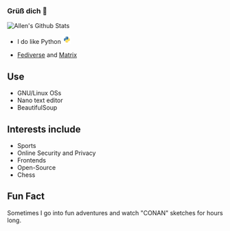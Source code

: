 ### Grüß dich 🍕


![Allen's Github Stats](https://github-readme-stats.vercel.app/api?username=allendema&show_icons=true&theme=dark)

- I do like Python 
[<code><img height="20" src="https://raw.githubusercontent.com/github/explore/80688e429a7d4ef2fca1e82350fe8e3517d3494d/topics/python/python.png" title="PYTHON"></code>](https://python.org)

- [Fediverse](https://en.m.wikipedia.org/wiki/Fediverse) and [Matrix](https://matrix.org)

## Use

- GNU/Linux OSs
- Nano text editor
- BeautifulSoup


## Interests include

- Sports
- Online Security and Privacy
- Frontends
- Open-Source
- Chess

## Fun Fact
Sometimes I go into fun adventures and watch "CONAN" sketches for hours long.
